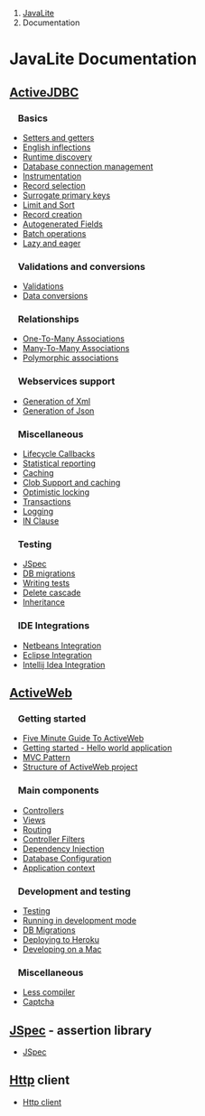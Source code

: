 <ol class=breadcrumb>
   <li><a href=/>JavaLite</a></li>
   <li class=active>Documentation</li>
</ol>
<div class=page-header>
   <h1>JavaLite Documentation</h1>
</div>

<style>

h3 {
  margin-left: 15px;
}

</style>


## [ActiveJDBC](activejdbc)

### Basics

* [Setters and getters](setters_and_getters)
* [English inflections](english_inflections)
* [Runtime discovery](runtime_discovery)
* [Database connection management](database_connection_management)
* [Instrumentation](instrumentation)
* [Record selection](record_selection)
* [Surrogate primary keys](surrogate_primary_keys)
* [Limit and Sort](limit_and_sort)
* [Record creation](record_creation)
* [Autogenerated Fields](autogenerated_fields)
* [Batch operations](batch_operations)
* [Lazy and eager](lazy_and_eager)

### Validations and conversions
* [Validations](validations)
* [Data conversions](data_conversions)

### Relationships

* [One-To-Many Associations](one_to_many_associations)
* [Many-To-Many Associations](many_to_many_associations)
* [Polymorphic associations](polymorphic_associations)

### Webservices support

* [Generation of Xml](generation_of_xml)
* [Generation of Json](generation_of_json)

### Miscellaneous

* [Lifecycle Callbacks](lifecycle_callbacks)
* [Statistical reporting](statistics_reporting)
* [Caching](caching)
* [Clob Support and caching](clob_support_and_caching)
* [Optimistic locking](optimistic_locking)
* [Transactions](transactions)
* [Logging](logging)
* [IN Clause](in_clause)

### Testing
* [JSpec](jspec)
* [DB migrations](database_migrations)
* [Writing tests](writing_tests)
* [Delete cascade](delete_cascade)
* [Inheritance](inheritance)

### IDE Integrations

* [Netbeans Integration](netbeansIntegration)
* [Eclipse Integration](eclipseIntegration)
* [Intellij Idea Integration ](intellij_idea_integration)

## [ActiveWeb](activeweb)

### Getting started

* [Five Minute Guide To ActiveWeb](five_minute_guide_to_activeweb)
* [Getting started - Hello world application](getting_started_activeweb)
* [MVC Pattern](mvc_pattern)
* [Structure of ActiveWeb project](structure_of_activeweb_project)

### Main components

* [Controllers](controllers)
* [Views](views)
* [Routing](routing)
* [Controller Filters](controller_filters)
* [Dependency Injection](dependency_injection)
* [Database Configuration](database_configuration)
* [Application context](app_context)

### Development and testing

* [Testing](testing)
* [Running in development mode](running_in_development_mode)
* [DB Migrations](database_migrations)
* [Deploying to Heroku](deploying_to_heroku)
* [Developing on a Mac](mac_osx)

### Miscellaneous

* [Less compiler](lessc)
* [Captcha](captcha)

## [JSpec](jspec) - assertion library

* [JSpec](jspec)

## [Http](http) client

* [Http client](http)
